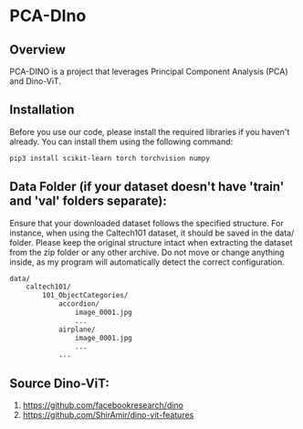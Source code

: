 
# PCA-DIno

## Overview
PCA-DINO is a project that leverages Principal Component Analysis (PCA) and Dino-ViT.

## Installation

Before you use our code, please install the required libraries if you haven't already. You can install them using the following command:

```bash
pip3 install scikit-learn torch torchvision numpy
```

## Data Folder (if your dataset doesn't have 'train' and 'val' folders separate):
Ensure that your downloaded dataset follows the specified structure. For instance, when using the Caltech101 dataset, it should be saved in the data/ folder. Please keep the original structure intact when extracting the dataset from the zip folder or any other archive. Do not move or change anything inside, as my program will automatically detect the correct configuration.

```bash
data/
    caltech101/
        101_ObjectCategories/
            accordion/
                image_0001.jpg
                ...
            airplane/
                image_0001.jpg
                ...
            ...
```

## Source Dino-ViT:
1. https://github.com/facebookresearch/dino
2. https://github.com/ShirAmir/dino-vit-features
